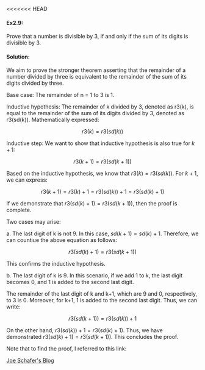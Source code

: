 <<<<<<< HEAD
#### Ex2.9:
Prove that a number is divisible by 3, if and only if the sum of its digits is divisible by 3.

#### Solution:

We aim to prove the stronger theorem asserting that the remainder of a number divided by three is equivalent to the remainder of the 
sum of its digits divided by three.

Base case: The remainder of n = 1 to 3 is 1.

Inductive hypothesis: The remainder of k divided by 3, denoted as r3(k), is equal to the remainder of the sum of its digits divided by 3, 
denoted as r3(sd(k)). Mathematically expressed:

$$r3(k) = r3(sd(k))$$

Inductive step: We want to show that inductive hypothesis is also true for $k+1$:

$$r3(k+1) = r3(sd(k+1))$$

Based on the inductive hypothesis, we know that $r3(k) = r3(sd(k))$. For $k+1$, we can express:

$$r3(k+1) = r3(k) + 1 = r3(sd(k)) + 1 = r3(sd(k) + 1)$$

If we demonstrate that $r3(sd(k) + 1) = r3(sd(k+1))$, then the proof is complete.

Two cases may arise:

a. The last digit of k is not 9. In this case, $sd(k+1) = sd(k) + 1$. Therefore, we can countiue the above equation as follows:

$$r3(sd(k) + 1) = r3(sd(k+1))$$

This confirms the inductive hypothesis.

b. The last digit of k is 9. In this scenario, if we add 1 to k, the last digit becomes 0, and 1 is added to the second last digit. 

The remainder of the last digit of k and k+1, which are 9 and 0, respectively, to 3 is 0. Moreover, for k+1, 1 is added to the second 
last digit. Thus, we can write:

$$r3(sd(k+1)) = r3(sd(k)) + 1$$

On the other hand, $r3(sd(k)) + 1 = r3(sd(k) + 1)$. Thus, we have demonstrated $r3(sd(k) + 1) = r3(sd(k+1))$. This concludes the proof.

Note that to find the proof, I referred to this link:

[Joe Schafer's Blog](https://blog.d46.us/intro-algo-chap-2/)
